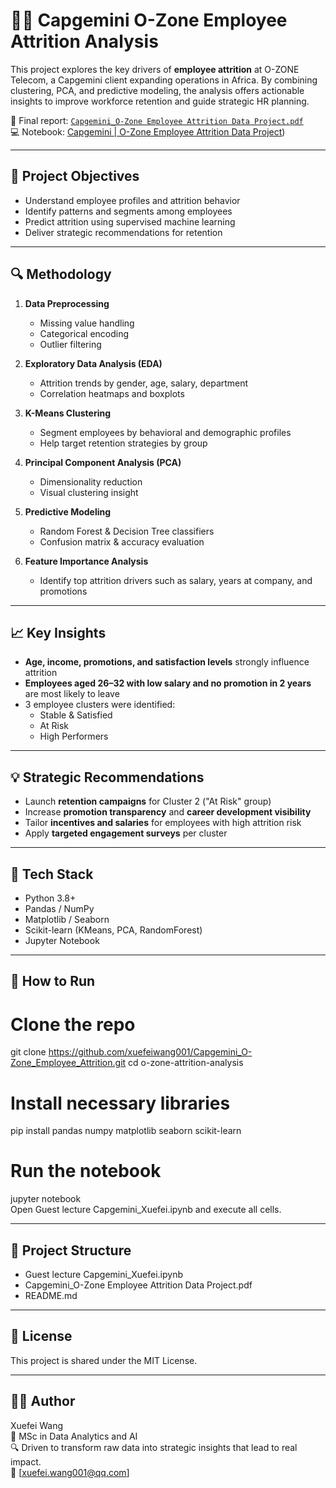 # 🧑‍💼 Capgemini O-Zone Employee Attrition Analysis

This project explores the key drivers of **employee attrition** at O-ZONE Telecom, a Capgemini client expanding operations in Africa. By combining clustering, PCA, and predictive modeling, the analysis offers actionable insights to improve workforce retention and guide strategic HR planning.

📘 Final report: [`Capgemini_O-Zone Employee Attrition Data Project.pdf`](./Capgemini_O-Zone%20Employee%20Attrition%20Data%20Project.pdf)  
💻 Notebook: [Capgemini | O-Zone Employee Attrition Data Project](https://github.com/xuefeiwang001/Capgemini_O-Zone_Employee_Attrition/blob/6e85ee1d4d2102b389d811140750758ec883e6fe/Capgemini%20%7C%20O-Zone%20Employee%20Attrition%20Data%20Project))

---

## 📌 Project Objectives

- Understand employee profiles and attrition behavior
- Identify patterns and segments among employees
- Predict attrition using supervised machine learning
- Deliver strategic recommendations for retention

---

## 🔍 Methodology

1. **Data Preprocessing**  
   - Missing value handling  
   - Categorical encoding  
   - Outlier filtering

2. **Exploratory Data Analysis (EDA)**  
   - Attrition trends by gender, age, salary, department  
   - Correlation heatmaps and boxplots

3. **K-Means Clustering**  
   - Segment employees by behavioral and demographic profiles  
   - Help target retention strategies by group

4. **Principal Component Analysis (PCA)**  
   - Dimensionality reduction  
   - Visual clustering insight

5. **Predictive Modeling**  
   - Random Forest & Decision Tree classifiers  
   - Confusion matrix & accuracy evaluation

6. **Feature Importance Analysis**  
   - Identify top attrition drivers such as salary, years at company, and promotions

---

## 📈 Key Insights

- **Age, income, promotions, and satisfaction levels** strongly influence attrition
- **Employees aged 26–32 with low salary and no promotion in 2 years** are most likely to leave
- 3 employee clusters were identified:
  - Stable & Satisfied
  - At Risk
  - High Performers

---

## 💡 Strategic Recommendations

- Launch **retention campaigns** for Cluster 2 ("At Risk" group)
- Increase **promotion transparency** and **career development visibility**
- Tailor **incentives and salaries** for employees with high attrition risk
- Apply **targeted engagement surveys** per cluster

---

## 🧪 Tech Stack

- Python 3.8+  
- Pandas / NumPy  
- Matplotlib / Seaborn  
- Scikit-learn (KMeans, PCA, RandomForest)  
- Jupyter Notebook

---

## 🚀 How to Run

# Clone the repo
git clone https://github.com/xuefeiwang001/Capgemini_O-Zone_Employee_Attrition.git
cd o-zone-attrition-analysis

# Install necessary libraries
pip install pandas numpy matplotlib seaborn scikit-learn

# Run the notebook
jupyter notebook  <br>
Open Guest lecture Capgemini_Xuefei.ipynb and execute all cells.

---

## 📁 Project Structure
- Guest lecture Capgemini_Xuefei.ipynb
- Capgemini_O-Zone Employee Attrition Data Project.pdf
- README.md

---

## 📄 License
This project is shared under the MIT License.

---

## 👩‍💻 Author
Xuefei Wang <br>
📘 MSc in Data Analytics and AI <br>
🔍 Driven to transform raw data into strategic insights that lead to real impact. <br>
📧 [xuefei.wang001@qq.com]
